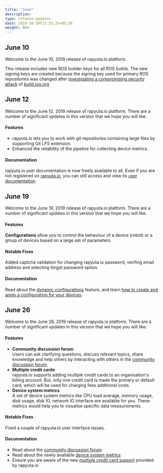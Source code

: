 ```yaml
---
title: "June"
description:
type: release-updates
date: 2019-10-30T17:55:25+05:30
weight: 884
---
```

## June 10
Welcome to the June 10, 2019 release of rapyuta.io platform.

This release includes new ROS builder keys for all ROS builds.
The new signing keys are created because the signing key used
for primary ROS repositories was changed after
[investigating a compromising security attack](https://discourse.ros.org/t/security-issue-on-ros-build-farm/9342/7) of
[build.ros.org](http://build.ros.org/)

## June 12
Welcome to the June 12, 2019 release of rapyuta.io platform.
There are a number of significant updates in this version that
we hope you will like.

#### Features
* rapyuta.io lets you to work with git repositories containing
  large files by supporting Git LFS extension.
* Enhanced the reliability of the pipeline for collecting device
  metrics.

#### Documentation
rapyuta.io user documentation is now freely available to all. Even if
you are not registered on [rapyuta.io](https://console.rapyuta.io), you can still access and view its [user documentation](https://userdocs.rapyuta.io).

## June 19
Welcome to the June 19, 2019 release of rapyuta.io platform.
There are a number of significant updates in this version that
we hope you will like.

#### Features
**Configurations** allow you to control the behaviour of a device (robot) or a group of devices based on a large set of parameters.

#### Notable Fixes
Added captcha validation for changing rapyuta.io password, verifing email address and selecting forgot password option.

#### Documentation
Read about the [dynamic configurations](/developer-guide/manage-software-cycle/dynamic-configurations/)
feature, and learn
[how to create and apply a configuration for your devices](/developer-guide/manage-software-cycle/dynamic-configurations/apply-dynamic-configs/).

## June 26
Welcome to the June 26, 2019 release of rapyuta.io platform.
There are a number of significant updates in this version that we hope you
will like.

#### Features
* **Community discussion forum**    
  Users can ask clarifying questions, discuss relevant topics, share
  knowledge and help others by interacting with others in the
  [community discussion forum](https://forum.rapyuta.io/).
* **Multiple credit cards**    
  rapyuta.io supports adding multiple credit cards to an organisation's billing
  account. But, only one credit card is made the primary or default card, which will
  be used for charging fees additional costs.
* **Device system metrics**    
  A set of device system metrics like CPU load average, memory usage, disk usage, disk IO, network IO interface are available for you. These metrics would help you to visualise specific data measurements.

#### Notable Fixes
Fixed a couple of rapyuta.io user interface issues.

#### Documentation
* Read about the
  [community discussion forum](/pricing-support/support/#discussion-forum)
* Read about the newly available [device system metrics](/developer-guide/tooling-automation/metrics/)
* Ensure you are aware of the new
  [multiple credit card support](/pricing-support/pricing/billing-usage/) provided by rapyuta.io